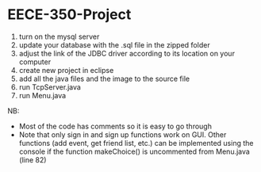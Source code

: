# EECE-350-Project

1) turn on the mysql server
2) update your database with the .sql file in the zipped folder
3) adjust the link of the JDBC driver according to its location on your computer
4) create new project in eclipse
5) add all the java files and the image to the source file
6) run TcpServer.java
7) run Menu.java

NB:
- Most of the code has comments so it is easy to go through
- Note that only sign in and sign up functions work on GUI. Other functions (add event, get friend list, etc.) can be implemented using the console if the function makeChoice() is uncommented from Menu.java (line 82)
